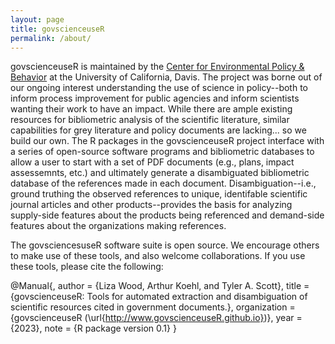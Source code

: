 ```yaml
---
layout: page
title: govscienceuseR 
permalink: /about/
---
```


govscienceuseR is maintained by the [Center for Environmental Policy & Behavior](https://environmentalpolicy.ucdavis.edu/) at the University of California, Davis. The project was borne out of our ongoing interest understanding the use of science in policy--both to inform process improvement for public agencies and inform scientists wanting their work to have an impact. While there are ample existing resources for bibliometric analysis of the scientific literature, similar capabilities for grey literature and policy documents are lacking... so we build our own. The R packages in the govscienceuseR project interface with a series of open-source software programs and bibliometric databases to allow a user to start with a set of PDF documents (e.g., plans, impact assessemnts, etc.) and ultimately generate a disambiguated bibliometric database of the references made in each document. Disambiguation--i.e., ground truthing the observed references to unique, identifable scientific journal articles and other products--provides the basis for analyzing supply-side features about the products being referenced and demand-side features about the organizations making references.

The govsciencesuseR software suite is open source. We encourage others to make use of these tools, and also welcome collaborations. If you use these tools, please cite the following:

@Manual{,
    author = {Liza Wood, Arthur Koehl, and Tyler A. Scott},
    title = {govscienceuseR: Tools for automated extraction and disambiguation of scientific resources cited in government documents.},
    organization = {govscienceuseR
      (\url{http://www.govscienceuseR.github.io})},
    year = {2023},
    note = {R package version 0.1}
  }
